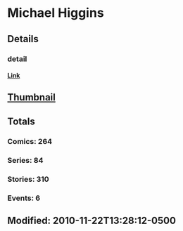 # Michael  Higgins 
## Details
### detail
#### [Link](http://marvel.com/comics/creators/1284/michael_higgins?utm_campaign=apiRef&utm_source=225578a89fc76f3d20fbffda5d17a88d)
## [Thumbnail](http://i.annihil.us/u/prod/marvel/i/mg/9/40/4bc46b5156c5e.jpg)
## Totals
### Comics: 264
### Series: 84
### Stories: 310
### Events: 6
## Modified: 2010-11-22T13:28:12-0500